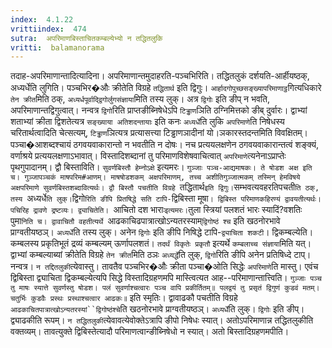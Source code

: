 ```yaml
---
index:  4.1.22
vrittiindex:  474
sutra:  अपरिमाणबिस्ताचितकम्बल्येभ्यो न तद्धितलुकि
vritti:  balamanorama 
---
```


तदाह-अपरिमाणान्तादित्यादिना। अपरिमाणान्तमुदाहरति-पञ्चभिरिति। तद्धितलुकं दर्शयति-आर्हीयष्ठक्, अध्यर्धेति लुगिति। पञ्चभिर�औः क्रीतेति विग्रहे `तद्धितार्थ` इति द्विगुः। `आर्हादगोपुच्छसङ्ख्यापरिमाणाट्ठ`गित्यधिकारे `तेन क्रीत`मिति ठक्, `अध्यर्धपूर्वाद्द्विगोर्लुगसंज्ञाया`मिति तस्य लुक्। अत्र `द्विगोः` इति ङीप् न भवति, अपरिमाणान्तद्विगुत्वात्। नन्वत्र `द्विगो`रिति प्राप्तङीब्निषेधेऽपि `टिड्ढाण`ञिति ठग्निमित्तको ङीब् दुर्वारः। द्वाभ्यां शताभ्यां क्रीता द्विशतेत्यत्र `सङ्ख्याया अतिशदन्तायाः` इति कनः `अध्यर्धे`ति लुकि `अपरिमाणे`ति निषेधस्य चरितार्थत्वादिति चेत्सत्यम्, `टिड्ढाण`ञित्यत्र प्रत्यासत्त्या टिड्ढाणञादीनां यो।ञकारस्तदन्तमिति विवक्षितम्। पञ्चा�आशब्दश्चायं ठगवयवाकारान्तो न भवतीति न दोषः। नच प्रत्ययलक्षणेन ठगवयवाकारान्तत्वं शङ्क्यं, वर्णाश्रये प्रत्ययलक्षणाऽभावात्। विस्तादिशब्दानां तु परिमाणविशेषवाचित्वात् `अपरिमाणे`त्यनेनाऽप्राप्तेः पृथगुपादानम्। द्वौ बिस्ताविति। `सुवर्णबिस्तौ हेम्नोऽक्षे` इत्यमरः। `गुञ्जाः पञ्च-आद्यमाषकः। ते षोडश अक्ष इति च। गुञ्जापञ्चकं माषपरिम#आणम्। माषषोडशकम् अक्षपरिमाणम्, तच्च अशीतिगुञ्जात्मकम् तस्मिन् हेमविषये अक्षपरिमाणे सुवर्णबिस्तशब्दावित्यर्थः। द्वौ बिस्तौ पचतीति विग्रहे `तद्धितार्थ` इति द्विगुः। `सम्भवत्यवहरतिपचती`ति ठक्, तस्य `अध्यर्धे` ति लुक्। `द्विगो`रिति ङीपि प्रितषिद्धे सति टापि-`द्विबिस्ता मूषा`। द्विबिस्त परिमाणकहिरण्यं द्वावयतीत्यर्थः। पचिरिह द्रावणे द्रष्टव्यः। द्व्याचितेति। `आचितो दश भाराः` इत्यमरः। `तुला स्त्रियां पलशतं भारः स्यादिं?वशतिः पुमा`निति च। द्वावाचितौ वहतीत्यर्थे `आढकाचिढपात्रात्खोऽन्यतरस्याम्`द्विगोष्ठं श्च` इति खठनोरभावे प्राग्वतीयष्ठञ्। `अध्यर्धे`ति तस्य लुक्। अनेन `द्विगोः` इति ङीपि निषिद्धे टापि-`द्व्याचिता शकटी`। द्विकम्बल्येति। कम्बलस्य प्रकृतिभूतं द्रव्यं कम्बल्यम् ऊर्णापलशतं। `तदर्थं विकृतेः प्रकृतौ` इत्यर्थे `कम्बलाच्च संज्ञाया`मिति यत्। द्वाभ्यां कम्बल्याब्यां क्रीतेति विग्रहे `तेन क्रीत`मिति ठञः `अध्यर्द्धे`ति लुक्, `द्विगो`रिति ङीपि अनेन प्रतिषिध्दे टाप्। नन्वत्र। `न तद्दितलुकी`त्येवास्तु। तावतैव पञ्चभिर�औः क्रीता पञ्चा�ओति सिद्धेः `अपरिमाणे`ति मास्तु। एवंच द्विबिस्ता द्व्याचिता द्विकम्बल्येत्यपि सिद्धे विस्तादिग्रहणमपि मास्त्वित्यत आह--परिमाणान्तात्त्विति। `गुञ्जाः पञ्च तु माषः स्यात्ते सुवर्णस्तु षोडश। पलं सुवर्णाश्चत्वारः पञ्च वापि प्रकीर्तितम्॥ पलद्वयं तु प्रसृतं द्विगुणं कुडवं मतम्। चतुर्भिः कुडवैः प्रस्थः प्रस्थाश्चत्वार आढकः॥` इति स्मृतिः। द्वावाढकौ पचतीति विग्रहे `आढकाचितपात्रात्खोऽन्यतरस्यां``द्विगोष्ठंश्चे`ति खठनोरभावे प्राग्वतीयष्ठञ्। `अध्यर्धे`ति लुक्। `द्विगोः` इति ङीप्। द्व्याढकीति रूपम्। `न तद्धितलुकी`त्येवावत्येवोक्तेऽत्रापि ङीपो निषेधः स्यात्। अतोऽपरिमाणान्न तद्धितलुकीति वक्तव्यम्। तावत्युक्ते द्विबिस्तेत्यादौ परिमाणत्वान्ङीब्निषेधो न स्यात्। अतो बिस्तादिग्रहणमपीति।

